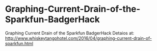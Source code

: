 # Graphing-Current-Drain-of-the-Sparkfun-BadgerHack
Graphing Current Drain of the Sparkfun BadgerHack
Detaios at:
http://www.whiskeytangohotel.com/2016/04/graphing-current-drain-of-sparkfun.html
